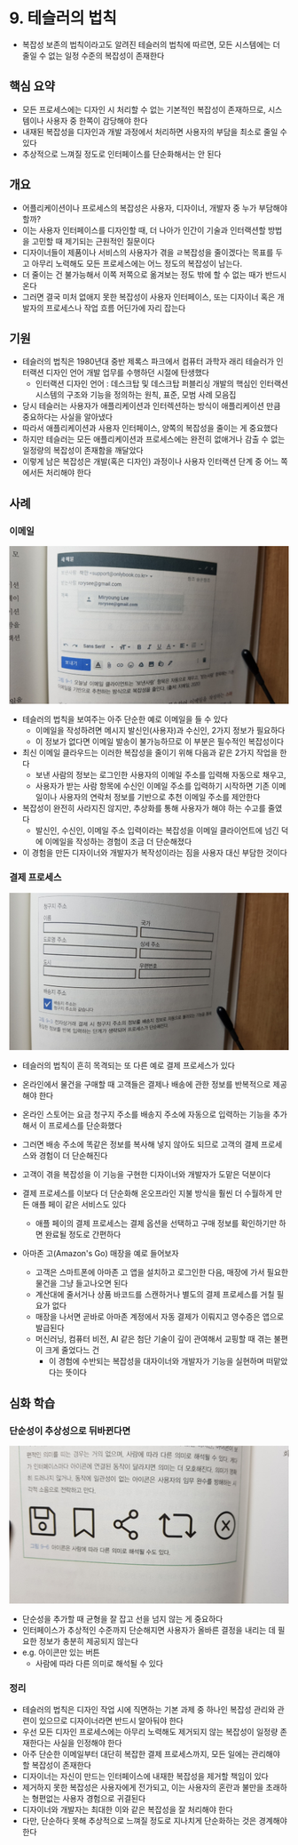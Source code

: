 # 9. 테슬러의 법칙

- 복잡성 보존의 법칙이라고도 알려진 테슬러의 법칙에 따르면, 모든 시스템에는 더 줄일 수 없는 일정 수준의 복잡성이 존재한다

## 핵심 요약

- 모든 프로세스에는 디자인 시 처리할 수 없는 기본적인 복잡성이 존재하므로, 시스템이나 사용자 중 한쪽이 감당해야 한다
- 내재된 복잡성을 디자인과 개발 과정에서 처리하면 사용자의 부담을 최소로 줄일 수 있다
- 추상적으로 느껴질 정도로 인터페이스를 단순화해서는 안 된다

## 개요

- 어플리케이션이나 프로세스의 복잡성은 사용자, 디자이너, 개발자 중 누가 부담해야 할까?
- 이는 사용자 인터페이스를 디자인할 때, 더 나아가 인간이 기술과 인터랙션할 방법을 고민할 때 제기되는 근원적인 질문이다
- 디자이너들이 제품이나 서비스의 사용자가 겪을 ㄹ복잡성을 줄이겠다는 목표를 두고 아무리 노력해도 모든 프로세스에는 어느 정도의 복잡성이 남는다.
- 더 줄이는 건 불가능해서 이쪽 저쪽으로 옮겨보는 정도 밖에 할 수 없는 때가 반드시 온다
- 그러면 결국 미처 없애지 못한 복잡성이 사용자 인터페이스, 또는 디자이너 혹은 개발자의 프로세스나 작업 흐름 어딘가에 자리 잡는다

## 기원

- 테슬러의 법칙은 1980년대 중반 제록스 파크에서 컴퓨터 과학자 래리 테슬러가 인터랙션 디자인 언어 개발 업무를 수행하던 시절에 탄생했다
  - 인터랙션 디자인 언어 : 데스크탑 및 데스크탑 퍼블리싱 개발의 핵심인 인터랙션 시스템의 구조와 기능을 정의하는 원칙, 표준, 모범 사례 모음집
- 당시 테슬러는 사용자가 애플리케이션과 인터렉션하는 방식이 애플리케이션 만큼 중요하다는 사실을 알아냈다
- 따라서 애플리케이션과 사용자 인터페이스, 양쪽의 복잡성을 줄이는 게 중요했다
- 하지만 테슬러는 모든 애플리케이션과 프로세스에는 완전히 없애거나 감출 수 없는 일정량의 복잡성이 존재함을 깨달았다
- 이렇게 남은 복잡성은 개발(혹은 디자인) 과정이나 사용자 인터랙션 단계 중 어느 쪽에서든 처리해야 한다

## 사례

### 이메일

![그림9-1](./images/%EA%B7%B8%EB%A6%BC9-1.jpeg)

- 테슬러의 법칙을 보여주는 아주 단순한 예로 이메일을 들 수 있다
  - 이메일을 작성하려면 메시지 발신인(사용자)과 수신인, 2가지 정보가 필요하다
  - 이 정보가 없다면 이메일 발송이 불가능하므로 이 부분은 필수적인 복잡성이다
- 최신 이메일 클라우드는 이러한 복잡성을 줄이기 위해 다음과 같은 2가지 작업을 한다
  - 보낸 사람의 정보는 로그인한 사용자의 이메일 주소를 입력해 자동으로 채우고,
  - 사용자가 받는 사람 항목에 수신인 이메일 주소를 입력하기 시작하면 기존 이메일이나 사용자의 연락처 정보를 기반으로 추천 이메일 주소를 제안한다
- 복잡성이 완전히 사라지진 않지만, 추상화를 통해 사용자가 해야 하는 수고를 줄였다
  - 발신인, 수신인, 이메일 주소 입력이라는 복잡성을 이메일 클라이언트에 넘긴 덕에 이메일을 작성하는 경험이 조금 더 단순해졌다
- 이 경험을 만든 디자이너와 개발자가 복작성이라는 짐을 사용자 대신 부담한 것이다

### 결제 프로세스

![그림9-3](./images/%EA%B7%B8%EB%A6%BC9-3.jpeg)

- 테슬러의 법칙이 흔히 목격되는 또 다른 예로 결제 프로세스가 있다
- 온라인에서 물건을 구매할 때 고객들은 결제나 배송에 관한 정보를 반복적으로 제공해야 한다
- 온라인 스토어는 요금 청구지 주소를 배송지 주소에 자동으로 입력하는 기능을 추가해서 이 프로세스를 단순화했다
- 그러면 배송 주소에 똑같은 정보를 복사해 넣지 않아도 되므로 고객의 결제 프로세스와 경험이 더 단순해진다
- 고객이 겪을 복잡성을 이 기능을 구현한 디자이너와 개발자가 도맡은 덕분이다
- 결제 프로세스를 이보다 더 단순화해 온오프라인 지불 방식을 훨씬 더 수월하게 만든 애플 페이 같은 서비스도 있다

  - 애플 페이의 결제 프로세스는 결제 옵션을 선택하고 구매 정보를 확인하기만 하면 완료될 정도로 간편하다

- 아마존 고(Amazon's Go) 매장을 예로 들어보자
  - 고객은 스마트폰에 아마존 고 앱을 설치하고 로그인한 다음, 매장에 가서 필요한 물건을 그냥 들고나오면 된다
  - 계산대에 줄서거나 상품 바코드를 스캔하거나 별도의 결제 프로세스를 거칠 필요가 없다
  - 매장을 나서면 곧바로 아마존 계정에서 자동 결제가 이뤄지고 영수증은 앱으로 발급된다
  - 머신러닝, 컴퓨터 비전, AI 같은 첨단 기술이 깊이 관여해서 교핑할 때 겪는 불편이 크게 줄었다느 건
    - 이 경험에 수반되는 복잡성을 대자이너와 개발자가 기능을 실현하며 떠맡았다는 뜻이다

## 심화 학습

### 단순성이 추상성으로 뒤바뀐다면

![그림9-6](./images/%EA%B7%B8%EB%A6%BC9-6.jpeg)

- 단순성을 추가할 때 균형을 잘 잡고 선을 넘지 않는 게 중요하다
- 인터페이스가 추상적인 수준까지 단순해지면 사용자가 올바른 결정을 내리는 데 필요한 정보가 충분히 제공되지 않는다
- e.g. 아이콘만 있는 버튼
  - 사람에 따라 다른 의미로 해석될 수 있다

### 정리

- 테슬러의 법칙은 디자인 작업 시에 직면하는 기본 과제 중 하나인 복잡성 관리와 관련이 있으므로 디자이너라면 반드시 알아둬야 한다
- 우선 모든 디자인 프로세스에는 아무리 노력해도 제거되지 않는 복잡성이 일정량 존재한다는 사실을 인정해야 한다
- 아주 단순한 이메일부터 대단히 복잡한 결제 프로세스까지, 모든 일에는 관리해야 할 복잡성이 존재한다
- 디자이너는 자신이 만드는 인터페이스에 내재한 복잡성을 제거할 책임이 있다
- 제거하지 못한 복잡성은 사용자에게 전가되고, 이는 사용자의 혼란과 불만을 초래하는 형편없는 사용자 경험으로 귀결된다
- 디자이너와 개발자는 최대한 이와 같은 복잡성을 잘 처리해야 한다
- 다만, 단순하다 못해 추상적으로 느껴질 정도로 지나치게 단순화하는 것은 경계해야 한다
